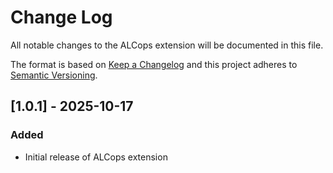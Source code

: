 # Change Log

All notable changes to the ALCops extension will be documented in this file.

The format is based on [Keep a Changelog](https://keepachangelog.com/en/1.0.0/) and this project adheres to [Semantic Versioning](https://semver.org/spec/v2.0.0.html).

## [1.0.1] - 2025-10-17

### Added
- Initial release of ALCops extension